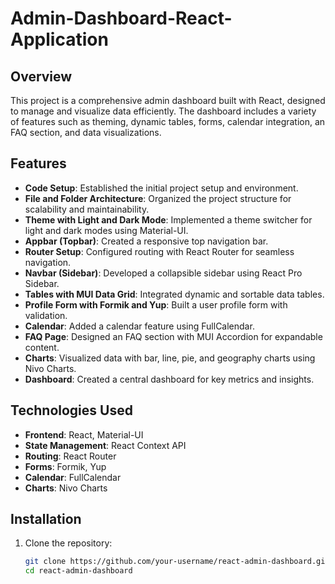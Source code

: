 # Admin-Dashboard-React-Application

## Overview

This project is a comprehensive admin dashboard built with React, designed to manage and visualize data efficiently. The dashboard includes a variety of features such as theming, dynamic tables, forms, calendar integration, an FAQ section, and data visualizations.

## Features

- **Code Setup**: Established the initial project setup and environment.
- **File and Folder Architecture**: Organized the project structure for scalability and maintainability.
- **Theme with Light and Dark Mode**: Implemented a theme switcher for light and dark modes using Material-UI.
- **Appbar (Topbar)**: Created a responsive top navigation bar.
- **Router Setup**: Configured routing with React Router for seamless navigation.
- **Navbar (Sidebar)**: Developed a collapsible sidebar using React Pro Sidebar.
- **Tables with MUI Data Grid**: Integrated dynamic and sortable data tables.
- **Profile Form with Formik and Yup**: Built a user profile form with validation.
- **Calendar**: Added a calendar feature using FullCalendar.
- **FAQ Page**: Designed an FAQ section with MUI Accordion for expandable content.
- **Charts**: Visualized data with bar, line, pie, and geography charts using Nivo Charts.
- **Dashboard**: Created a central dashboard for key metrics and insights.

## Technologies Used

- **Frontend**: React, Material-UI
- **State Management**: React Context API
- **Routing**: React Router
- **Forms**: Formik, Yup
- **Calendar**: FullCalendar
- **Charts**: Nivo Charts

## Installation

1. Clone the repository:
   ```bash
   git clone https://github.com/your-username/react-admin-dashboard.git
   cd react-admin-dashboard

